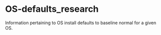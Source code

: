 # OS-defaults_research
Information pertaining to OS install defaults to baseline normal for a given OS.
